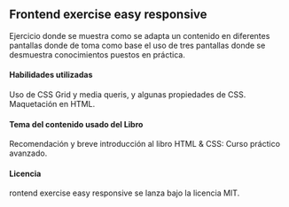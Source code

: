 ## Frontend exercise easy responsive

Ejercicio donde se muestra como se adapta un contenido en diferentes pantallas donde de toma como base el uso de tres pantallas donde se desmuestra conocimientos puestos en práctica.

#### Habilidades utilizadas

Uso de CSS Grid y media queris, y algunas propiedades de CSS.
Maquetación en HTML.

#### Tema del contenido usado del Libro

Recomendación y breve introducción al libro HTML & CSS: Curso práctico avanzado.

#### Licencia

rontend exercise easy responsive se lanza bajo la licencia MIT.
